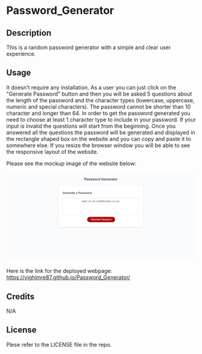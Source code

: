 # Password_Generator


## Description
This is a random password generator with a simple and clear user experience.
<br>

## Usage
It doesn't require any installation. As a user you can just click on the "Generate Password" button and then you will be asked 5 questions about the length of the password and the character types (lowercase, uppercase, numeric and special characters). The password cannot be shorter than 10 character and longer than 64. In order to get the password generated you need to choose at least 1 character type to include in your password. If your input is invalid the questions will start from the beginning. Once you answered all the questions the password will be generated and displayed in the rectangle shaped box on the website and you can copy and paste it to somewhere else. If you resize the browser window you will be able to see the responsive layout of the website.


Please see the mockup image of the website below:


<img src="assets/images/mockup-image.png" alt="Mockup image of the website" style="width:500px;"/>

Here is the link for the deployed webpage: https://vighimre87.github.io/Password_Generator/
<br>

## Credits
N/A
<br>

## License
Plese refer to the LICENSE file in the repo.
